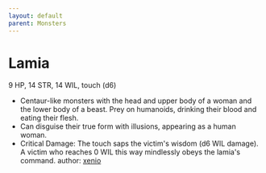 ```yaml
---
layout: default
parent: Monsters
---
```

# Lamia
9 HP, 14 STR, 14 WIL, touch (d6)
- Centaur-like monsters with the head and upper body of a woman and the lower body of a beast. Prey on humanoids, drinking their blood and eating their flesh.
- Can disguise their true form with illusions, appearing as a human woman.
- Critical Damage: The touch saps the victim's wisdom (d6 WIL damage). A victim who reaches 0 WIL this way mindlessly obeys the lamia's command.
author: [xenio](https://xenioinabottle.blogspot.com/2021/03/classic-monsters-for-cairnito-part-2.html)
